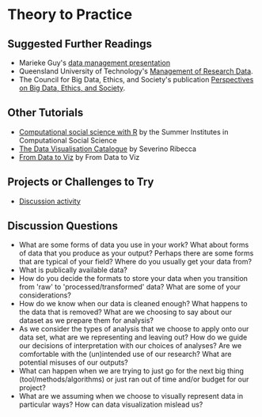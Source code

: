 # Theory to Practice

## Suggested Further Readings

- Marieke Guy's [data management presentation](https://www.slideshare.net/MariekeGuy/bridging-the-gap-between-researchers-and-research-data-management)
- Queensland University of Technology's [Management of Research Data](http://www.mopp.qut.edu.au/D/D_02_08.jsp).
- The Council for Big Data, Ethics, and Society's publication [Perspectives on Big Data, Ethics, and Society](https://bdes.datasociety.net/council-output/perspectives-on-big-data-ethics-and-society/).


## Other Tutorials

- [Computational social science with R](https://compsocialscience.github.io/summer-institute/curriculum#day_2) by the Summer Institutes in Computational Social Science
- [The Data Visualisation Catalogue](https://datavizcatalogue.com/search.html) by Severino Ribecca
- [From Data to Viz](https://www.data-to-viz.com/) by From Data to Viz

## Projects or Challenges to Try

- [Discussion activity](https://github.com/DHRI-Curriculum/Data-and-Ethics/blob/master/sections/discussion.md)

## Discussion Questions

- What are some forms of data you use in your work? What about forms of data that you produce as your output? Perhaps there are some forms that are typical of your field? Where do you usually get your data from?
- What is publically available data?
- How do you decide the formats to store your data when you transition from 'raw' to 'processed/transformed' data? What are some of your considerations?
- How do we know when our data is cleaned enough? What happens to the data that is removed? What are we choosing to say about our dataset as we prepare them for analysis?
- As we consider the types of analysis that we choose to apply onto our data set, what are we representing and leaving out? How do we guide our decisions of interpretation with our choices of analyses? Are we comfortable with the (un)intended use of our research? What are potential misuses of our outputs? 
- What can happen when we are trying to just go for the next big thing (tool/methods/algorithms) or just ran out of time and/or budget for our project?
- What are we assuming when we choose to visually represent data in particular ways? How can data visualization mislead us?

